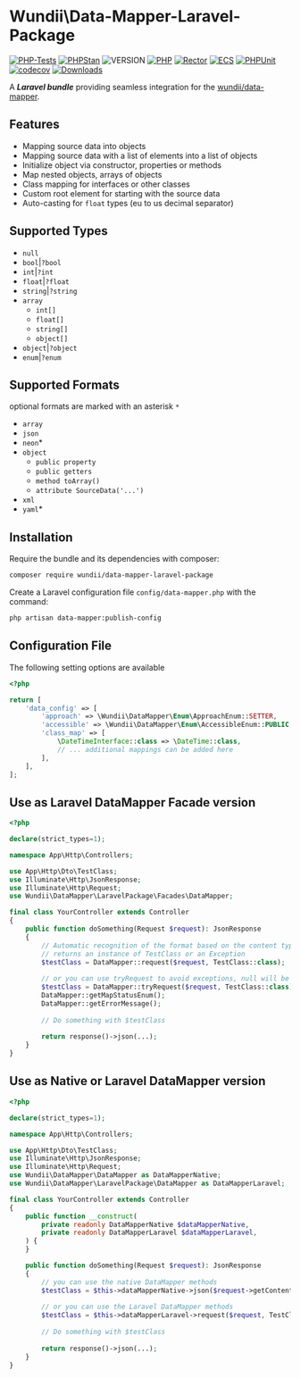 # Wundii\Data-Mapper-Laravel-Package

[![PHP-Tests](https://github.com/wundii/data-mapper-laravel-package/actions/workflows/code_quality.yml/badge.svg)](https://github.com/wundii/data-mapper-laravel-package/actions/workflows/code_quality.yml)
[![PHPStan](https://img.shields.io/badge/PHPStan-level%2010-brightgreen.svg?style=flat)](https://phpstan.org/)
![VERSION](https://img.shields.io/packagist/v/wundii/data-mapper-laravel-package)
[![PHP](https://img.shields.io/packagist/php-v/wundii/data-mapper-laravel-package)](https://www.php.net/)
[![Rector](https://img.shields.io/badge/Rector-8.2-blue.svg?style=flat)](https://getrector.com)
[![ECS](https://img.shields.io/badge/ECS-check-blue.svg?style=flat)](https://tomasvotruba.com/blog/zen-config-in-ecs)
[![PHPUnit](https://img.shields.io/badge/PHP--Unit-check-blue.svg?style=flat)](https://phpunit.org)
[![codecov](https://codecov.io/github/wundii/data-mapper-laravel-package/branch/main/graph/badge.svg?token=R1FBWF8UJD)](https://codecov.io/github/wundii/data-mapper-laravel-package)
[![Downloads](https://img.shields.io/packagist/dt/wundii/data-mapper-laravel-package.svg?style=flat)](https://packagist.org/packages/wundii/data-mapper-laravel-package)

A ***Laravel bundle*** providing seamless integration for the [wundii/data-mapper](https://github.com/wundii/data-mapper).

## Features
- Mapping source data into objects
- Mapping source data with a list of elements into a list of objects
- Initialize object via constructor, properties or methods
- Map nested objects, arrays of objects
- Class mapping for interfaces or other classes
- Custom root element for starting with the source data
- Auto-casting for `float` types (eu to us decimal separator)

## Supported Types
- `null`
- `bool`|`?bool`
- `int`|`?int`
- `float`|`?float`
- `string`|`?string`
- `array`
    - `int[]`
    - `float[]`
    - `string[]`
    - `object[]`
- `object`|`?object`
- `enum`|`?enum`

## Supported Formats
optional formats are marked with an asterisk `*`
- `array`
- `json`
- `neon`*
- `object`
  - `public property`
  - `public getters`
  - `method toArray()`
  - `attribute SourceData('...')`
- `xml`
- `yaml`*

## Installation
Require the bundle and its dependencies with composer:

```bash
composer require wundii/data-mapper-laravel-package
```

Create a Laravel configuration file `config/data-mapper.php` with the command:

```bash
php artisan data-mapper:publish-config

```

## Configuration File
The following setting options are available

```php
<?php

return [
    'data_config' => [
        'approach' => \Wundii\DataMapper\Enum\ApproachEnum::SETTER,
        'accessible' => \Wundii\DataMapper\Enum\AccessibleEnum::PUBLIC,
        'class_map' => [
            \DateTimeInterface::class => \DateTime::class,
            // ... additional mappings can be added here
        ],
    ],
];
```

## Use as Laravel DataMapper Facade version
```php
<?php

declare(strict_types=1);

namespace App\Http\Controllers;

use App\Http\Dto\TestClass;
use Illuminate\Http\JsonResponse;
use Illuminate\Http\Request;
use Wundii\DataMapper\LaravelPackage\Facades\DataMapper;

final class YourController extends Controller
{
    public function doSomething(Request $request): JsonResponse
    {
        // Automatic recognition of the format based on the content type of the request
        // returns an instance of TestClass or an Exception
        $testClass = DataMapper::request($request, TestClass::class);
        
        // or you can use tryRequest to avoid exceptions, null will be returned instead
        $testClass = DataMapper::tryRequest($request, TestClass::class);
        DataMapper::getMapStatusEnum();
        DataMapper::getErrorMessage();
        
        // Do something with $testClass
        
        return response()->json(...);
    }
}
```

## Use as Native or Laravel DataMapper version
```php
<?php

declare(strict_types=1);

namespace App\Http\Controllers;

use App\Http\Dto\TestClass;
use Illuminate\Http\JsonResponse;
use Illuminate\Http\Request;
use Wundii\DataMapper\DataMapper as DataMapperNative;
use Wundii\DataMapper\LaravelPackage\DataMapper as DataMapperLaravel;

final class YourController extends Controller
{
    public function __construct(
        private readonly DataMapperNative $dataMapperNative,
        private readonly DataMapperLaravel $dataMapperLaravel,
    ) {
    }

    public function doSomething(Request $request): JsonResponse
    {
        // you can use the native DataMapper methods 
        $testClass = $this->dataMapperNative->json($request->getContent(), TestClass::class);
        
        // or you can use the Laravel DataMapper methods 
        $testClass = $this->dataMapperLaravel->request($request, TestClass::class);
        
        // Do something with $testClass
        
        return response()->json(...);
    }
}
```
